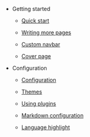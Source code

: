 -   Getting started

    -   [Quick start](quickstart.md)

    -   [Writing more pages](more-pages.md)

    -   [Custom navbar](custom-navbar.md)

    -   [Cover page](cover.md)

-   Configuration

    -   [Configuration](configuration.md)

    -   [Themes](themes.md)

    -   [Using plugins](plugins.md)

    -   [Markdown configuration](markdown.md)

    -   [Language highlight](language-highlight.md)


